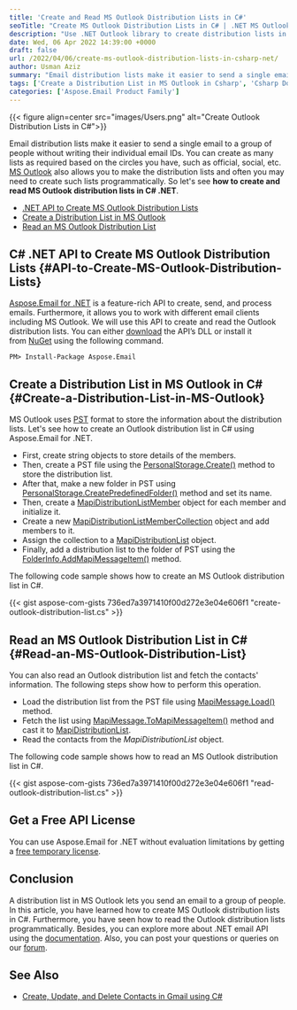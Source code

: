 ```yaml
---
title: 'Create and Read MS Outlook Distribution Lists in C#'
seoTitle: "Create MS Outlook Distribution Lists in C# | .NET MS Outlook Library"
description: "Use .NET Outlook library to create distribution lists in MS Outlook in C#. Create and save distribution lists in PST format programmatically in C#."
date: Wed, 06 Apr 2022 14:39:00 +0000
draft: false
url: /2022/04/06/create-ms-outlook-distribution-lists-in-csharp-net/
author: Usman Aziz
summary: "Email distribution lists make it easier to send a single email to a group of people without writing their individual email IDs. You can create as many lists as required based on the circles you have, such as official, social, etc. [MS Outlook][1] also allows you to make the distribution lists and often you may need to create such lists programmatically. So let's see **how to create and read MS Outlook distribution lists in C# .NET**."
tags: ['Create a Distribution List in MS Outlook in Csharp', 'Csharp Dotnet API to Create MS Outlook Distribution Lists', 'Read an MS Outlook Distribution List in Csharp']
categories: ['Aspose.Email Product Family']
---
```




{{< figure align=center src="images/Users.png" alt="Create Outlook Distribution Lists in C#">}}


Email distribution lists make it easier to send a single email to a group of people without writing their individual email IDs. You can create as many lists as required based on the circles you have, such as official, social, etc. [MS Outlook][2] also allows you to make the distribution lists and often you may need to create such lists programmatically. So let's see **how to create and read MS Outlook distribution lists in C# .NET**.

*   [.NET API to Create MS Outlook Distribution Lists][3]
*   [Create a Distribution List in MS Outlook][4]
*   [Read an MS Outlook Distribution List][5]

## C# .NET API to Create MS Outlook Distribution Lists {#API-to-Create-MS-Outlook-Distribution-Lists}

[Aspose.Email for .NET][6] is a feature-rich API to create, send, and process emails. Furthermore, it allows you to work with different email clients including MS Outlook. We will use this API to create and read the Outlook distribution lists. You can either [download][7] the API’s DLL or install it from [NuGet][8] using the following command.

```
PM> Install-Package Aspose.Email
```

## Create a Distribution List in MS Outlook in C# {#Create-a-Distribution-List-in-MS-Outlook}

MS Outlook uses [PST][9] format to store the information about the distribution lists. Let's see how to create an Outlook distribution list in C# using Aspose.Email for .NET.

*   First, create string objects to store details of the members.
*   Then, create a PST file using the [PersonalStorage.Create()][10] method to store the distribution list.
*   After that, make a new folder in PST using [PersonalStorage.CreatePredefinedFolder()][11] method and set its name.
*   Then, create a [MapiDistributionListMember][12] object for each member and initialize it.
*   Create a new [MapiDistributionListMemberCollection][13] object and add members to it.
*   Assign the collection to a [MapiDistributionList][14] object.
*   Finally, add a distribution list to the folder of PST using the [FolderInfo.AddMapiMessageItem()][15] method.

The following code sample shows how to create an MS Outlook distribution list in C#.

{{< gist aspose-com-gists 736ed7a3971410f00d272e3e04e606f1 "create-outlook-distribution-list.cs" >}}

## Read an MS Outlook Distribution List in C# {#Read-an-MS-Outlook-Distribution-List}

You can also read an Outlook distribution list and fetch the contacts' information. The following steps show how to perform this operation.

*   Load the distribution list from the PST file using [MapiMessage.Load()][16] method.
*   Fetch the list using [MapiMessage.ToMapiMessageItem()][17] method and cast it to [MapiDistributionList][18].
*   Read the contacts from the _MapiDistributionList_ object.

The following code sample shows how to read an MS Outlook distribution list in C#.

{{< gist aspose-com-gists 736ed7a3971410f00d272e3e04e606f1 "read-outlook-distribution-list.cs" >}}

## Get a Free API License

You can use Aspose.Email for .NET without evaluation limitations by getting a [free temporary license][19].

## Conclusion

A distribution list in MS Outlook lets you send an email to a group of people. In this article, you have learned how to create MS Outlook distribution lists in C#. Furthermore, you have seen how to read the Outlook distribution lists programmatically. Besides, you can explore more about .NET email API using the [documentation][20]. Also, you can post your questions or queries on our [forum][21].

## See Also

*   [Create, Update, and Delete Contacts in Gmail using C#][22]




[1]: https://en.wikipedia.org/wiki/Microsoft_Outlook
[2]: https://en.wikipedia.org/wiki/Microsoft_Outlook
[3]: #API-to-Create-MS-Outlook-Distribution-Lists
[4]: #Create-a-Distribution-List-in-MS-Outlook
[5]: #Read-an-MS-Outlook-Distribution-List
[6]: https://products.aspose.com/email/net/
[7]: https://downloads.aspose.com/email/net/
[8]: https://www.nuget.org/packages/Aspose.Email
[9]: https://docs.fileformat.com/email/pst/
[10]: https://apireference.aspose.com/email/net/aspose.email.storage.pst.personalstorage/create/methods/4
[11]: https://apireference.aspose.com/email/net/aspose.email.storage.pst/personalstorage/methods/createpredefinedfolder
[12]: https://apireference.aspose.com/email/net/aspose.email.mapi/mapidistributionlistmember
[13]: https://apireference.aspose.com/email/net/aspose.email.mapi/mapidistributionlistmembercollection
[14]: https://apireference.aspose.com/email/net/aspose.email.mapi/mapidistributionlist
[15]: https://apireference.aspose.com/email/net/aspose.email.storage.pst/folderinfo/methods/addmapimessageitem
[16]: https://apireference.aspose.com/email/net/aspose.email.mapi.mapimessage/load/methods/2
[17]: https://apireference.aspose.com/email/net/aspose.email.mapi/mapimessage/methods/tomapimessageitem
[18]: https://apireference.aspose.com/email/net/aspose.email.mapi/mapidistributionlist
[19]: https://products.aspose.com/email
[20]: https://docs.aspose.com/email/net/
[21]: https://forum.aspose.com/
[22]: https://blog.aspose.com/2022/04/21/manage-contacts-in-gmail-using-csharp/





